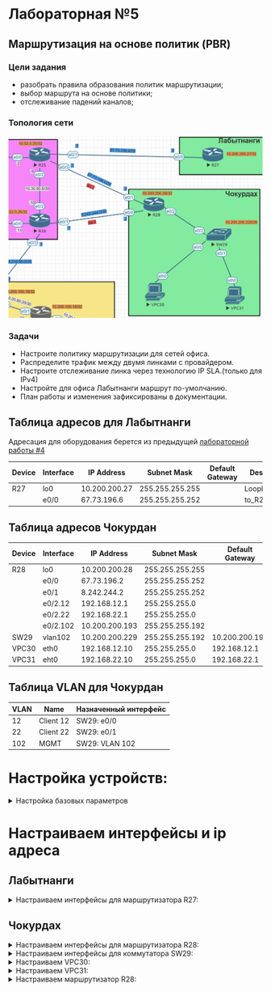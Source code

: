 # Лабораторная №5

## Маршрутизация на основе политик (PBR)

### Цели задания

- разобрать правила образования политик маршрутизации;
- выбор маршрута на основе политики;
- отслеживание падений каналов;

### Топология сети

![](./img/lab_05.png)

### Задачи

- Настроите политику маршрутизации для сетей офиса.
- Распределите трафик между двумя линками с провайдером.
- Настроите отслеживание линка через технологию IP SLA.(только для IPv4)
- Настройте для офиса Лабытнанги маршрут по-умолчанию.
- План работы и изменения зафиксированы в документации.

## Таблица адресов для Лабытнанги

Адресация для оборудования берется из предыдущей [лабораторной работы #4](../lab_04/README.md)

| Device | Interface | IP Address    | Subnet Mask     | Default Gateway | Description  |
| ------ | --------- | ------------- | --------------- | --------------- | ------------ |
| R27    | lo0       | 10.200.200.27 | 255.255.255.255 |                 | Loopback_R27 |
|        | e0/0      | 67.73.196.6   | 255.255.255.252 |                 | to_R25_ext   |

## Таблица адресов Чокурдан

| Device | Interface | IP Address     | Subnet Mask     | Default Gateway | Description  |
| ------ | --------- | -------------- | --------------- | --------------- | ------------ |
| R28    | lo0       | 10.200.200.28  | 255.255.255.255 |                 | Loopback_R28 |
|        | e0/0      | 67.73.196.2    | 255.255.255.252 |                 | to_R26_AS520 |
|        | e0/1      | 8.242.244.2    | 255.255.255.252 |                 | to_R25_AS520 |
|        | e0/2.12   | 192.168.12.1   | 255.255.255.0   |                 |              |
|        | e0/2.22   | 192.168.22.1   | 255.255.255.0   |                 |              |
|        | e0/2.102  | 10.200.200.193 | 255.255.255.192 |                 | MGMT         |
| SW29   | vlan102   | 10.200.200.229 | 255.255.255.192 | 10.200.200.193  | MGMT         |
| VPC30  | eth0      | 192.168.12.10  | 255.255.255.0   | 192.168.12.1    |              |
| VPC31  | eht0      | 192.168.22.10  | 255.255.255.0   | 192.168.22.1    |              |

## Таблица VLAN для Чокурдан

| VLAN | Name      | Назначенный интерфейс |
| ---- | --------- | --------------------- |
| 12   | Client 12 | SW29: e0/0            |
| 22   | Client 22 | SW29: e0/1            |
| 102  | MGMT      | SW29: VLAN 102        |

# Настройка устройств:

<details>
<summary> Настройка базовых параметров</summary>

Настройка произведена в [лабораторной работе № 4](../lab_04/README.md)

- Присвойте имена устройствам в соответствии с топологией.

```
 (config)# hostname <X><n>
```

    где \<X> R - маршрутизатор S - коммутатор </br>
        \<n> номер устройства

- Отключение поиска DNS

```
 (config)# no ip domain-lookup
```

- Назначьте **class** в качестве зашифрованного пароля доступа к привилегированному режиму.

```
 (config)# enable secret class
```

- Назначьте **cisco** в качестве паролей консоли и VTY

```
 (config)# line console 0
 (config-line)# password cisco
 (config-line)# login
```

```
 (config)# line vty 0 4
 (config-line)# password cisco
 (config-line)# login
```

- Включить шифрование паролей

```
 (config)# service password-encryption
```

- Настройка баннерного сообщения дня (MOTD) для предупреждения пользователей о запрете несанкционированного доступа.

```
 (config)# banner motd "Unauthorized access denied"
```

- Сохранение конфигурации

```
 #copy running-config startup-config
```

</details>

# Настраиваем интерфейсы и ip адреса

## Лабытнанги

<details>

<summary> Настраиваем интерфейсы для маршрутизатора R27: </summary>

Настройка произведена в [лабораторной работе № 4](../lab_04/README.md)

```
interface Loopback0
 description Loopback_R27
 ip address 10.200.200.27 255.255.255.255
!
interface Ethernet0/0
 description to_R25_ext
 ip address 67.73.196.6 255.255.255.252
!
```

Настраиваем маршрут по умолчанию для маршрутизатора R27:

```
ip route 0.0.0.0 0.0.0.0 67.73.196.5
```

</details>

## Чокурдах

<details>

<summary> Настраиваем интерфейсы для маршрутизатора R28: </summary>

Настройка произведена в [лабораторной работе № 4](../lab_04/README.md)

```
interface Loopback0
 no shutdown
 description Loopback_R28
 ip address 10.200.200.28 255.255.255.255
!
interface Ethernet0/0
 no shutdown
 description to_R26_AS520
 ip address 8.242.244.2 255.255.255.252
!
interface Ethernet0/1
 no shutdown
 description to_R25_AS520
 ip address 67.73.196.2 255.255.255.252
!
interface Ethernet0/2.12
 no shutdown
 description Client VLAN 12
 encapsulation dot1Q 12
 ip address 192.168.12.1 255.255.255.0
!
interface Ethernet0/2.22
 no shutdown
 description Client VLAN 22
 encapsulation dot1Q 22
 ip address 192.168.22.1 255.255.255.0
!
interface Ethernet0/2.102
 no shutdown
 description MGMT
 encapsulation dot1Q 102
 ip address 10.200.200.193 255.255.255.192
!

```

</details>

<details>

<summary> Настраиваем интерфейсы для коммутатора SW29: </summary>

Настройка произведена в [лабораторной работе № 4](../lab_04/README.md)

```
interface Ethernet0/0
 no shutdown
 switchport access vlan 12
 switchport mode access
!
interface Ethernet0/1
 no shutdown
 switchport access vlan 22
 switchport mode access
!
interface Ethernet0/2
 no shutdown
 switchport trunk encapsulation dot1q
 switchport mode trunk
!
interface Ethernet0/3
 no shutdown
!
interface Vlan102
 no shutdown
 description MGMT
 ip address 10.200.200.229 255.255.255.192
```

</details>

<details>

<summary> Настраиваем VPC30: </summary>

Настройка произведена в [лабораторной работе № 4](../lab_04/README.md)

```
set pcname VPCS
ip 192.168.10.10 192.168.10.1 24
```

</details>

<details>

<summary> Настраиваем VPC31: </summary>

```
set pcname VPCS
ip 192.168.20.10 192.168.20.1 24
```

</details>

<details>

<summary> Настраиваем маршрутизатор R28: </summary>

- создаем аксес листы для локальных сетей

```
!
access-list 112 permit ip 192.168.12.0 0.0.0.255 any
access-list 122 permit ip 192.168.22.0 0.0.0.255 any

```

- настраиваем Service Level Agreements и track для внешних шлюзов

```
!
ip sla 1
 icmp-echo 67.73.196.1 source-ip 67.73.196.2
 frequency 10
ip sla schedule 1 life forever start-time now
ip sla 2
 icmp-echo 8.242.244.1 source-ip 8.242.244.2
 frequency 10
ip sla schedule 2 life forever start-time now
!

!
track 1 ip sla 1 reachability
 delay down 30 up 15
!
track 2 ip sla 2 reachability
 delay down 30 up 15

```

- настраиваем маршруты по умолчанию и включаем на них tracking

```
ip route 0.0.0.0 0.0.0.0 67.73.196.1 10 track 1
ip route 0.0.0.0 0.0.0.0 8.242.244.1 20 track 2
!

```

- настраиваем Route Map для tracking

```
route-map rm_TRACKING permit 10
 match ip address 112
 set ip next-hop verify-availability 67.73.196.1 10 track 1
 set ip next-hop verify-availability 8.242.244.1 20 track 2
!
route-map rm_TRACKING permit 20
 match ip address 122
 set ip next-hop verify-availability 8.242.244.1 10 track 2
 set ip next-hop verify-availability 67.73.196.1 20 track 1

```

- настраиваем Route Map для NAT

```
!
route-map rm_NAT_via_e0/1 permit 10
 match ip address 112 122
 match interface Ethernet0/1
 set ip next-hop 67.73.196.1
!
route-map rm_NAT_via_e0/0 permit 10
 match ip address 122 112
 match interface Ethernet0/0
 set ip next-hop 8.242.244.1

```

- на внешних интерфейсах включаем NAT

```
!
interface Ethernet0/0
 description to_R26_AS520
 ip address 8.242.244.2 255.255.255.252
 ip nat outside
 ip virtual-reassembly in
!
interface Ethernet0/1
 description to_R25_AS520
 ip address 67.73.196.2 255.255.255.252
 ip nat outside
 ip virtual-reassembly in

```

- на внутренних интерфейсах применяем политику rm_TRACKING

```
!
interface Ethernet0/2.12
 description Client VLAN 12
 encapsulation dot1Q 12
 ip address 192.168.12.1 255.255.255.0
 ip nat inside
 ip nat enable
 ip virtual-reassembly in
 ip policy route-map rm_TRACKING
!
interface Ethernet0/2.22
 description Client VLAN 22
 encapsulation dot1Q 22
 ip address 192.168.22.1 255.255.255.0
 ip nat inside
 ip nat enable
 ip virtual-reassembly in
 ip policy route-map rm_TRACKING
!

```

- включаем NAT

```
!
ip nat inside source route-map rm_NAT_via_e0/0 interface Ethernet0/0 overload
ip nat inside source route-map rm_NAT_via_e0/1 interface Ethernet0/1 overload

```

- настроим event manager для очищения таблицы NAT при срабатывания

```
!
event manager applet TR1_Down
 event track 1 state down
 action 10 wait 20
 action 20 cli command "enable"
 action 30 cli command "clear ip nat translation forced"
event manager applet TR1_Up
 event track 1 state up
 action 10 wait 20
 action 20 cli command "enable"
 action 30 cli command "clear ip nat translation forced"
event manager applet TR2_Down
 event track 2 state down
 action 10 wait 20
 action 20 cli command "enable"
 action 30 cli command "clear ip nat translation forced"
event manager applet TR2_Up
 event track 2 state up
 action 10 wait 20
 action 20 cli command "enable"
 action 30 cli command "clear ip nat translation forced"

```

</details>
